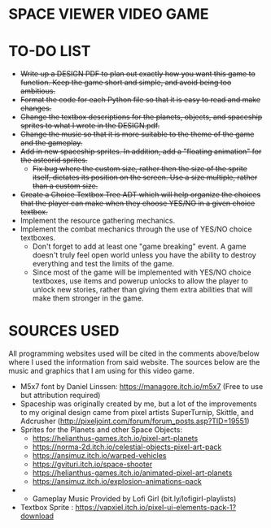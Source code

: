 # **SPACE VIEWER VIDEO GAME**

# **TO-DO LIST**

*	~~Write up a DESIGN PDF to plan out exactly how you want this game to function. 
	  Keep the game short and simple, and avoid being too ambitious.~~
*	~~Format the code for each Python file so that it is easy to read and make changes.~~
*	~~Change the textbox descriptions for the planets, objects, and spaceship sprites 
      to what I wrote in the DESIGN.pdf.~~ 
*	~~Change the music so that it is more suitable to the theme of the game and the gameplay.~~
*	~~Add in new spaceship sprites. In addition, add a "floating animation" for 
      the asteorid sprites.~~
	* 	~~Fix bug where the custom size, rather then the size of the sprite itself, 
	    dictates its position on the screen. Use a size multiple, rather than a custom size.~~
*	~~Create a Choice Textbox Tree ADT which will help organize the choices that 
      the player can make when they choose YES/NO in a given choice textbox.~~ 
*	Implement the resource gathering mechanics.
*	Implement the combat mechanics through the use of YES/NO choice textboxes.
	*	Don't forget to add at least one "game breaking" event. A game doesn't truly
		feel open world unless you have the ability to destroy everything and test
		the limits of the game.
	*	Since most of the game will be implemented with YES/NO choice textboxes, use
		items and powerup unlocks to allow the player to unlock new stories, rather than
		giving them extra abilities that will make them stronger in the game.

# **SOURCES USED**

All programming websites used will be cited in the comments above/below where I used 
the information from said website. 
The sources below are the music and graphics that I am using for this video game.

*	M5x7 font by Daniel Linssen: https://managore.itch.io/m5x7 
    (Free to use but attribution required)
*	Spaceship was originally created by me, but a lot of the improvements 
    to my original design came from pixel artists SuperTurnip, Skittle, 
	and Adcrusher (http://pixeljoint.com/forum/forum_posts.asp?TID=19551)
*	Sprites for the Planets and other Space Objects: 
	*	https://helianthus-games.itch.io/pixel-art-planets
	*	https://norma-2d.itch.io/celestial-objects-pixel-art-pack
	*	https://ansimuz.itch.io/warped-vehicles
	*	https://gvituri.itch.io/space-shooter
	*	https://helianthus-games.itch.io/animated-pixel-art-planets
	*	https://ansimuz.itch.io/explosion-animations-pack
*	*	Gameplay Music Provided by Lofi Girl (bit.ly/lofigirI-playlists)
*	Textbox Sprite : https://vapxiel.itch.io/pixel-ui-elements-pack-1?download

